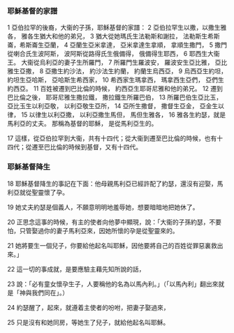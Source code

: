 ### 耶穌基督的家譜

1 亞伯拉罕的後裔，大衞的子孫，耶穌基督的家譜： 
2 亞伯拉罕生以撒，以撒生雅各，
雅各生猶大和他的弟兄， 
3 猶大從她瑪氏生法勒斯和謝拉，
法勒斯生希斯崙，希斯崙生亞蘭， 
4 亞蘭生亞米拿達，
亞米拿達生拿順，
拿順生撒門， 
5 撒門從喇合氏生波阿斯，
波阿斯從路得氏生俄備得，
俄備得生耶西， 
6 耶西生大衞王。
大衞從烏利亞的妻子生所羅門， 
7 所羅門生羅波安，
羅波安生亞比雅，
亞比雅生亞撒， 
8 亞撒生約沙法，
約沙法生約蘭，
約蘭生烏西亞， 
9 烏西亞生約坦，
約坦生亞哈斯，
亞哈斯生希西家， 
10 希西家生瑪拿西，
瑪拿西生亞們，
亞們生約西亞。 
11 百姓被遷到巴比倫的時候，
約西亞生耶哥尼雅和他的弟兄。
12 遷到巴比倫之後，
耶哥尼雅生撒拉鐵，
撒拉鐵生所羅巴伯， 
13 所羅巴伯生亞比玉，
亞比玉生以利亞敬，
以利亞敬生亞所， 
14 亞所生撒督，
撒督生亞金，
亞金生以律， 
15 以律生以利亞撒，
以利亞撒生馬但，
馬但生雅各， 
16 雅各生約瑟，就是馬利亞的丈夫。
那稱為基督的耶穌，
是從馬利亞生的。

17 這樣，從亞伯拉罕到大衞，共有十四代；從大衞到遷至巴比倫的時候，也有十四代；從遷至巴比倫的時候到基督，又有十四代。

### 耶穌基督降生

18 耶穌基督降生的事記在下面：他母親馬利亞已經許配了約瑟，還沒有迎娶，馬利亞就從聖靈懷了孕。 

19 她丈夫約瑟是個義人，不願意明明地羞辱她，想要暗暗地把她休了。

20 正思念這事的時候，有主的使者向他夢中顯現，說：「大衞的子孫約瑟，不要怕，只管娶過你的妻子馬利亞來，因她所懷的孕是從聖靈來的。 

21 她將要生一個兒子，你要給他起名叫耶穌，因他要將自己的百姓從罪惡裏救出來。」

22 這一切的事成就，是要應驗主藉先知所說的話， 

23 說：「必有童女懷孕生子，人要稱他的名為以馬內利。」（「以馬內利」翻出來就是「神與我們同在」。）

24 約瑟醒了，起來，就遵着主使者的吩咐，把妻子娶過來， 

25 只是沒有和她同房，等她生了兒子，就給他起名叫耶穌。
